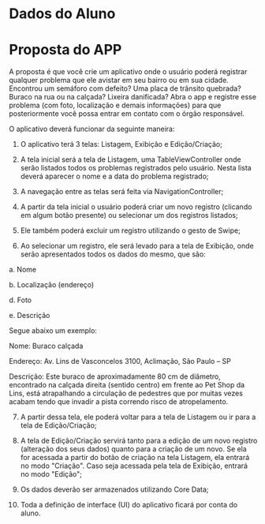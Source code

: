 # Dados do Aluno

# Proposta do APP

A proposta é que você crie um aplicativo onde o usuário poderá registrar qualquer problema que ele avistar em seu bairro ou em sua cidade. Encontrou um semáforo com defeito? Uma placa de trânsito quebrada? Buraco na rua ou na calçada? Lixeira danificada? Abra o app e registre esse problema (com foto, localização e demais informações) para que posteriormente você possa entrar em contato com o órgão responsável.

O aplicativo deverá funcionar da seguinte maneira:

1. O aplicativo terá 3 telas: Listagem, Exibição e Edição/Criação;

2. A tela inicial será a tela de Listagem, uma TableViewController onde serão listados todos os problemas registrados pelo usuário. Nesta lista deverá aparecer o nome e a data do problema registrado;

3. A navegação entre as telas será feita via NavigationController;

4. A partir da tela inicial o usuário poderá criar um novo registro (clicando em algum botão presente) ou selecionar um dos registros listados;

5. Ele também poderá excluir um registro utilizando o gesto de Swipe;

6. Ao selecionar um registro, ele será levado para a tela de Exibição, onde serão apresentados todos os dados do mesmo, que são:

a. Nome

b. Localização (endereço)

d. Foto

e. Descrição

Segue abaixo um exemplo:

Nome: Buraco calçada

Endereço: Av. Lins de Vasconcelos 3100, Aclimação, São Paulo – SP

Descrição: Este buraco de aproximadamente 80 cm de diâmetro, encontrado na calçada direita (sentido centro) em frente ao Pet Shop da Lins, está atrapalhando a circulação de pedestres que por muitas vezes acabam tendo que invadir a pista correndo risco de atropelamento.

7. A partir dessa tela, ele poderá voltar para a tela de Listagem ou ir para a tela de Edição/Criação;

8. A tela de Edição/Criação servirá tanto para a edição de um novo registro (alteração dos seus dados) quanto para a criação de um novo. Se ela for acessada a partir do botão de criação na tela Listagem, ela entrará no modo "Criação". Caso seja acessada pela tela de Exibição, entrará no modo "Edição";

9. Os dados deverão ser armazenados utilizando Core Data;

10. Toda a definição de interface (UI) do aplicativo ficará por conta do aluno.
